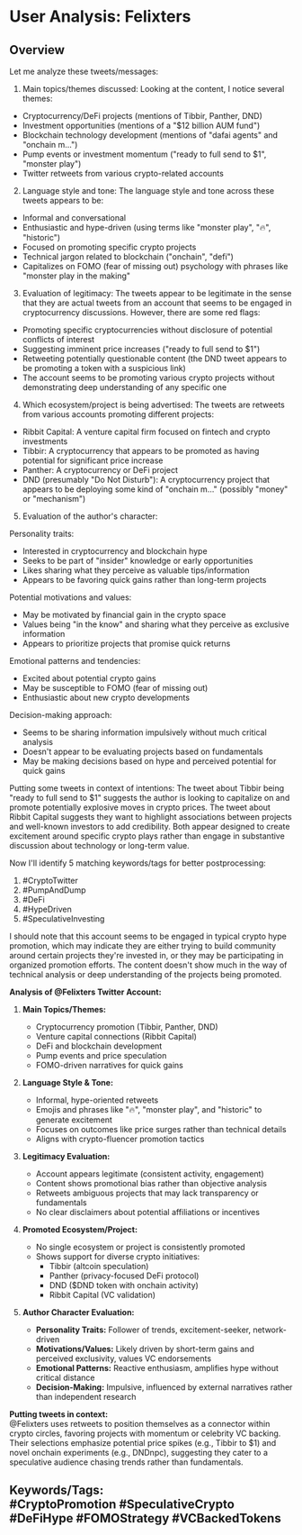 # User Analysis: Felixters

## Overview

<think>
Let me analyze these tweets/messages:

1. Main topics/themes discussed:
Looking at the content, I notice several themes:
- Cryptocurrency/DeFi projects (mentions of Tibbir, Panther, DND)
- Investment opportunities (mentions of a "$12 billion AUM fund")
- Blockchain technology development (mentions of "dafai agents" and "onchain m...")
- Pump events or investment momentum ("ready to full send to $1", "monster play")
- Twitter retweets from various crypto-related accounts

2. Language style and tone:
The language style and tone across these tweets appears to be:
- Informal and conversational
- Enthusiastic and hype-driven (using terms like "monster play", "🔥", "historic")
- Focused on promoting specific crypto projects
- Technical jargon related to blockchain ("onchain", "defi")
- Capitalizes on FOMO (fear of missing out) psychology with phrases like "monster play in the making"

3. Evaluation of legitimacy:
The tweets appear to be legitimate in the sense that they are actual tweets from an account that seems to be engaged in cryptocurrency discussions. However, there are some red flags:
- Promoting specific cryptocurrencies without disclosure of potential conflicts of interest
- Suggesting imminent price increases ("ready to full send to $1")
- Retweeting potentially questionable content (the DND tweet appears to be promoting a token with a suspicious link)
- The account seems to be promoting various crypto projects without demonstrating deep understanding of any specific one

4. Which ecosystem/project is being advertised:
The tweets are retweets from various accounts promoting different projects:
- Ribbit Capital: A venture capital firm focused on fintech and crypto investments
- Tibbir: A cryptocurrency that appears to be promoted as having potential for significant price increase 
- Panther: A cryptocurrency or DeFi project
- DND (presumably "Do Not Disturb"): A cryptocurrency project that appears to be deploying some kind of "onchain m..." (possibly "money" or "mechanism")

5. Evaluation of the author's character:

Personality traits:
- Interested in cryptocurrency and blockchain hype
- Seeks to be part of "insider" knowledge or early opportunities
- Likes sharing what they perceive as valuable tips/information
- Appears to be favoring quick gains rather than long-term projects

Potential motivations and values:
- May be motivated by financial gain in the crypto space
- Values being "in the know" and sharing what they perceive as exclusive information
- Appears to prioritize projects that promise quick returns

Emotional patterns and tendencies:
- Excited about potential crypto gains
- May be susceptible to FOMO (fear of missing out)
- Enthusiastic about new crypto developments

Decision-making approach:
- Seems to be sharing information impulsively without much critical analysis
- Doesn't appear to be evaluating projects based on fundamentals
- May be making decisions based on hype and perceived potential for quick gains

Putting some tweets in context of intentions:
The tweet about Tibbir being "ready to full send to $1" suggests the author is looking to capitalize on and promote potentially explosive moves in crypto prices. The tweet about Ribbit Capital suggests they want to highlight associations between projects and well-known investors to add credibility. Both appear designed to create excitement around specific crypto plays rather than engage in substantive discussion about technology or long-term value.

Now I'll identify 5 matching keywords/tags for better postprocessing:
1. #CryptoTwitter
2. #PumpAndDump
3. #DeFi
4. #HypeDriven
5. #SpeculativeInvesting

I should note that this account seems to be engaged in typical crypto hype promotion, which may indicate they are either trying to build community around certain projects they're invested in, or they may be participating in organized promotion efforts. The content doesn't show much in the way of technical analysis or deep understanding of the projects being promoted.
</think>

**Analysis of @Felixters Twitter Account:**

1. **Main Topics/Themes:**
   - Cryptocurrency promotion (Tibbir, Panther, DND)
   - Venture capital connections (Ribbit Capital)
   - DeFi and blockchain development
   - Pump events and price speculation
   - FOMO-driven narratives for quick gains

2. **Language Style & Tone:**
   - Informal, hype-oriented retweets
   - Emojis and phrases like "🔥", "monster play", and "historic" to generate excitement
   - Focuses on outcomes like price surges rather than technical details
   - Aligns with crypto-fluencer promotion tactics

3. **Legitimacy Evaluation:**
   - Account appears legitimate (consistent activity, engagement)
   - Content shows promotional bias rather than objective analysis
   - Retweets ambiguous projects that may lack transparency or fundamentals
   - No clear disclaimers about potential affiliations or incentives

4. **Promoted Ecosystem/Project:**
   - No single ecosystem or project is consistently promoted
   - Shows support for diverse crypto initiatives:
     - Tibbir (altcoin speculation)
     - Panther (privacy-focused DeFi protocol)
     - DND ($DND token with onchain activity)
     - Ribbit Capital (VC validation)

5. **Author Character Evaluation:**
   - **Personality Traits:** Follower of trends, excitement-seeker, network-driven
   - **Motivations/Values:** Likely driven by short-term gains and perceived exclusivity, values VC endorsements
   - **Emotional Patterns:** Reactive enthusiasm, amplifies hype without critical distance
   - **Decision-Making:** Impulsive, influenced by external narratives rather than independent research

**Putting tweets in context:**  
@Felixters uses retweets to position themselves as a connector within crypto circles, favoring projects with momentum or celebrity VC backing. Their selections emphasize potential price spikes (e.g., Tibbir to $1) and novel onchain experiments (e.g., DNDnpc), suggesting they cater to a speculative audience chasing trends rather than fundamentals.

**Keywords/Tags:**  
#CryptoPromotion #SpeculativeCrypto #DeFiHype #FOMOStrategy #VCBackedTokens
---
